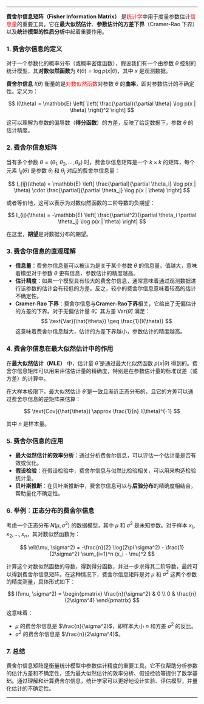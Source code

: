 
---

**费舍尔信息矩阵（Fisher Information Matrix）**  是<span style="color:rgb(255, 0, 0)">统计学</span>中用于度量参数估计<span style="color:rgb(255, 0, 0)">信息量</span>的重要工具。它在**最大似然估计**、**参数估计的方差下界**（Cramer-Rao 下界）以及**统计模型的性质分析**中起着重要作用。

### 1. **费舍尔信息的定义**
对于一个参数化的概率分布（或概率密度函数），假设我们有一个由参数 $\theta$ 控制的统计模型，其**对数似然函数**为 $\ell(\theta) = \log p(x | \theta)$，其中 $x$ 是观测数据。

**费舍尔信息** $I(\theta)$ 衡量的是<span style="color:rgb(255, 0, 0)">对数似然函数</span>对参数 $\theta$ 的**曲率**，即对参数估计的不确定性。定义为：

$$
I(\theta) = \mathbb{E} \left[ \left( \frac{\partial}{\partial \theta} \log p(x | \theta) \right)^2 \right]
$$

这可以理解为参数的偏导数（**得分函数**）的方差，反映了给定数据下，参数 $\theta$ 的估计精度。

### 2. **费舍尔信息矩阵**
当有多个参数 $\theta = (\theta_1, \theta_2, \dots, \theta_k)$ 时，费舍尔信息矩阵是一个 $k \times k$ 的矩阵，每个元素 $I_{ij}(\theta)$ 是参数 $\theta_i$ 和 $\theta_j$ 对应的费舍尔信息量：

$$
I_{ij}(\theta) = \mathbb{E} \left[ \frac{\partial}{\partial \theta_i} \log p(x | \theta) \cdot \frac{\partial}{\partial \theta_j} \log p(x | \theta) \right]
$$

或者等价地，这可以表示为对数似然函数的二阶导数的负期望：

$$
I_{ij}(\theta) = -\mathbb{E} \left[ \frac{\partial^2}{\partial \theta_i \partial \theta_j} \log p(x | \theta) \right]
$$

在这里，**期望**是对数据分布的期望。

### 3. **费舍尔信息的直观理解**
- **信息量**：费舍尔信息量可以被认为是关于某个参数 $\theta$ 的信息量。值越大，意味着模型对于参数 $\theta$ 更有信息，参数估计的精度越高。
- **估计精度**：如果一个模型具有较大的费舍尔信息，通常意味着通过观测数据进行该参数的估计会有较低的方差。反之，较小的费舍尔信息意味着较高的估计不确定性。
- **Cramer-Rao 下界**：费舍尔信息与**Cramer-Rao下界**相关，它给出了无偏估计的方差的下界。对于无偏估计量 $\hat{\theta}$，其方差 $\text{Var}(\hat{\theta})$ 满足：
  $$
  \text{Var}(\hat{\theta}) \geq \frac{1}{I(\theta)}
  $$
  这意味着费舍尔信息越大，估计的方差下界越小，参数估计的精度越高。

### 4. **费舍尔信息在最大似然估计中的作用**
在**最大似然估计（MLE）** 中，估计量 $\hat{\theta}$ 是通过最大化似然函数 $p(x|\theta)$ 得到的。费舍尔信息矩阵可以用来评估估计量的精确度，特别是在参数估计量的标准误差（或方差）的计算中。

在大样本极限下，最大似然估计 $\hat{\theta}$ 是一致且渐近正态分布的，且它的方差可以通过费舍尔信息的逆矩阵来估算：

$$
\text{Cov}(\hat{\theta}) \approx \frac{1}{n} I(\theta)^{-1}
$$

其中 $n$ 是样本量。

### 5. **费舍尔信息的应用**
- **最大似然估计的效率分析**：通过分析费舍尔信息，可以评估一个估计量是否有效或优化。
- **假设检验**：在假设检验中，费舍尔信息与似然比检验相关，可以用来构造检验统计量。
- **贝叶斯推断**：在贝叶斯推断中，费舍尔信息可以与**后验分布**的精确度相结合，帮助量化不确定性。

### 6. **举例：正态分布的费舍尔信息**
考虑一个正态分布 $N(\mu, \sigma^2)$ 的数据模型，其中 $\mu$ 和 $\sigma^2$ 是未知参数。对于样本 $x_1, x_2, \dots, x_n$，其对数似然函数为：

$$
\ell(\mu, \sigma^2) = -\frac{n}{2} \log(2\pi \sigma^2) - \frac{1}{2\sigma^2} \sum_{i=1}^n (x_i - \mu)^2
$$

计算这个对数似然函数的导数，得到得分函数，并进一步求得其二阶导数，最终可以得到费舍尔信息矩阵。在这种情况下，费舍尔信息矩阵是对 $\mu$ 和 $\sigma^2$ 这两个参数的精度测量，具体形式如下：

$$
I(\mu, \sigma^2) = \begin{pmatrix}
\frac{n}{\sigma^2} & 0 \\
0 & \frac{n}{2\sigma^4}
\end{pmatrix}
$$

这意味着：
- $\mu$ 的费舍尔信息是 $\frac{n}{\sigma^2}$，即样本大小 $n$ 和方差 $\sigma^2$ 的反比。
- $\sigma^2$ 的费舍尔信息是 $\frac{n}{2\sigma^4}$。

### 7. **总结**
费舍尔信息矩阵是衡量统计模型中参数估计精度的重要工具。它不仅帮助分析参数的估计方差和不确定性，还为最大似然估计的效率分析、假设检验等提供了数学基础。通过理解和计算费舍尔信息，统计学家可以更好地设计实验、评估模型，并量化估计的不确定性。

---
